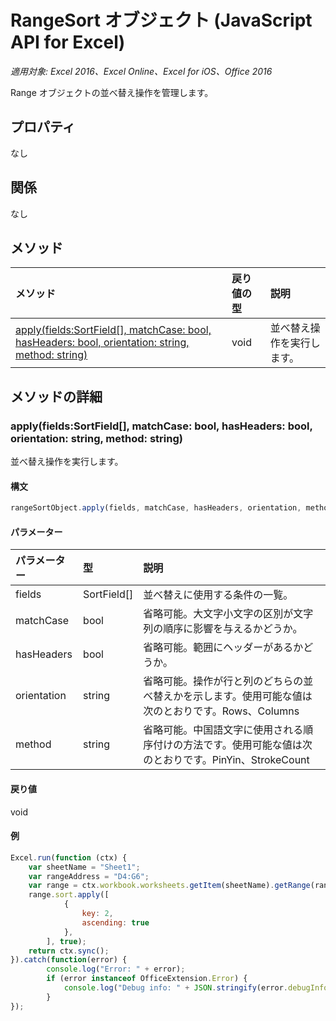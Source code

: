 ﻿# RangeSort オブジェクト (JavaScript API for Excel)

_適用対象: Excel 2016、Excel Online、Excel for iOS、Office 2016_

Range オブジェクトの並べ替え操作を管理します。

## プロパティ

なし

## 関係
なし


## メソッド

| メソッド           | 戻り値の型    |説明|
|:---------------|:--------|:----------|
|[apply(fields:SortField[], matchCase: bool, hasHeaders: bool, orientation: string, method: string)](#applyfields-sortfield-matchcase-bool-hasheaders-bool-orientation-string-method-string)|void|並べ替え操作を実行します。|

## メソッドの詳細


### apply(fields:SortField[], matchCase: bool, hasHeaders: bool, orientation: string, method: string)
並べ替え操作を実行します。

#### 構文
```js
rangeSortObject.apply(fields, matchCase, hasHeaders, orientation, method);
```

#### パラメーター
| パラメーター    | 型   |説明|
|:---------------|:--------|:----------|
|fields|SortField[]|並べ替えに使用する条件の一覧。|
|matchCase|bool|省略可能。大文字小文字の区別が文字列の順序に影響を与えるかどうか。|
|hasHeaders|bool|省略可能。範囲にヘッダーがあるかどうか。|
|orientation|string|省略可能。操作が行と列のどちらの並べ替えかを示します。使用可能な値は次のとおりです。Rows、Columns|
|method|string|省略可能。中国語文字に使用される順序付けの方法です。使用可能な値は次のとおりです。PinYin、StrokeCount|

#### 戻り値
void

#### 例
```js
Excel.run(function (ctx) { 
    var sheetName = "Sheet1";
    var rangeAddress = "D4:G6";
    var range = ctx.workbook.worksheets.getItem(sheetName).getRange(rangeAddress);
    range.sort.apply([ 
            {
                key: 2,
                ascending: true
            },
        ], true);
    return ctx.sync(); 
}).catch(function(error) {
        console.log("Error: " + error);
        if (error instanceof OfficeExtension.Error) {
            console.log("Debug info: " + JSON.stringify(error.debugInfo));
        }
});
```